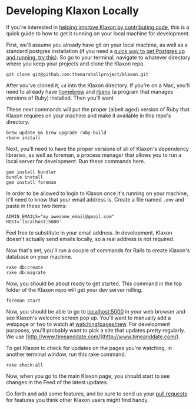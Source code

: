 # Developing Klaxon Locally #

If you're interested in [helping improve Klaxon by contributing code](CONTRIBUTING.md), this is a quick guide to how to get it running on your local machine for development.

First, we'll assume you already have git on your local machine, as well as a standard postgres installation (if you need a [quick way to get Postgres up and running, try this](https://postgresapp.com/)). So go to your terminal, navigate to whatever directory where you keep your projects and clone the Klaxon repo.

```
git clone git@github.com:themarshallproject/klaxon.git
```

After you've cloned it, `cd` into the Klaxon directory. If you're on a Mac, you'll need to already have [homebrew](https://brew.sh/) and [rbenv](https://github.com/rbenv/rbenv) (a program that manages versions of Ruby) installed. Then you'll want 

These next commands will put the proper (albeit aged) version of Ruby that Klaxon requires on your machine and make it available in this repo's directory.

```
brew update && brew upgrade ruby-build
rbenv install
``` 

Next, you'll need to have the proper versions of all of Klaxon's dependency libraries, as well as foreman, a process manager that allows you to run a local server for development. Run these commands here.

```
gem install bundler
bundle install
gem install foreman
```

In order to be allowed to login to Klaxon once it's running on your machine, it'll need to know that your email address is. Create a file named `.env` and paste in these two items: 

```
ADMIN_EMAILS="my_awesome_email@gmail.com"
HOST='localhost:5000'
```

Feel free to substitute in your email address. In development, Klaxon doesn't actually send emails locally, so a real address is not required.

Now that's set, you'll run a couple of commands for Rails to create Klaxon's database on your machine.

```
rake db:create
rake db:migrate
```

Now, you should be about ready to get started. This command in the top folder of the Klaxon repo will get your dev server rolling.

```
foreman start
```

Now, you should be able to go to [localhost:5000](http://localhost:5000/) in your web browser and see Klaxon's welcome screen pop up. You'll want to manually add a webpage or two to watch at [watching/pages/new](http://localhost:5000/watching/pages/new). For development purposes, you'll probably want to pick a site that updates pretty regularly. We use [http://www.timeanddate.com/](http://www.timeanddate.com/). 

To get Klaxon to check for updates on the pages you're watching, in another terminal window, run this rake command.

```
rake check:all
```

Now, when you go to the main Klaxon page, you should start to see changes in the Feed of the latest updates.

Go forth and add some features, and be sure to send us your [pull requests](/pulls) for features you think other Klaxon users might find handy.
